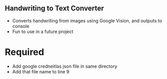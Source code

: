 ## Handwriting to Text Converter
* Converts handwriting from images using Google Vision, and outputs to console 
* Fun to use in a future project

# Required
* Add google credneitlas json file in same directory
* Add that file name to line 9  